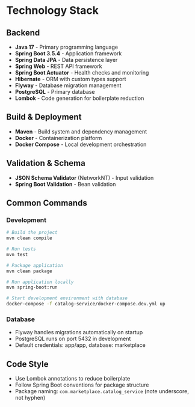# Technology Stack

## Backend
- **Java 17** - Primary programming language
- **Spring Boot 3.5.4** - Application framework
- **Spring Data JPA** - Data persistence layer
- **Spring Web** - REST API framework
- **Spring Boot Actuator** - Health checks and monitoring
- **Hibernate** - ORM with custom types support
- **Flyway** - Database migration management
- **PostgreSQL** - Primary database
- **Lombok** - Code generation for boilerplate reduction

## Build & Deployment
- **Maven** - Build system and dependency management
- **Docker** - Containerization platform
- **Docker Compose** - Local development orchestration

## Validation & Schema
- **JSON Schema Validator** (NetworkNT) - Input validation
- **Spring Boot Validation** - Bean validation

## Common Commands

### Development
```bash
# Build the project
mvn clean compile

# Run tests
mvn test

# Package application
mvn clean package

# Run application locally
mvn spring-boot:run

# Start development environment with database
docker-compose -f catalog-service/docker-compose.dev.yml up
```

### Database
- Flyway handles migrations automatically on startup
- PostgreSQL runs on port 5432 in development
- Default credentials: app/app, database: marketplace

## Code Style
- Use Lombok annotations to reduce boilerplate
- Follow Spring Boot conventions for package structure
- Package naming: `com.marketplace.catalog_service` (note underscore, not hyphen)
